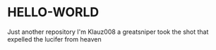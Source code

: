 # HELLO-WORLD
Just another repository
I'm Klauz008 a greatsniper
took the shot that expelled the lucifer from heaven
